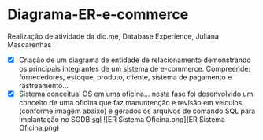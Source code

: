 # Diagrama-ER-e-commerce
Realização de atividade da dio.me, Database Experience, Juliana Mascarenhas


- [x] Criação de um diagrama de entidade de relacionamento demonstrando os principais integrantes de um sistema de e-commerce. Compreende: fornecedores, estoque, produto, cliente, sistema de pagamento e rastreamento...
- [x] Sistema conceitual OS em uma oficina... nesta fase foi desenvolvido um conceito de uma oficina que faz manuntenção e revisão em veículos (conforme imagem abaixo) e gerados os arquivos de comando SQL para implantação no SGDB [sql](sql)
![ER Sistema Oficina.png](ER Sistema Oficina.png)

